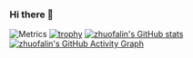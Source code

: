 ### Hi there 👋

<!--
**zhuofalin/zhuofalin** is a ✨ _special_ ✨ repository because its `README.md` (this file) appears on your GitHub profile.

Here are some ideas to get you started:
![](https://github-readme-stats.vercel.app/api?username=zhuofalin)

- 🔭 I’m currently working on ...
- 🌱 I’m currently learning ...
- 👯 I’m looking to collaborate on ...
- 🤔 I’m looking for help with ...
- 💬 Ask me about ...
- 📫 How to reach me: ...
- 😄 Pronouns: ...
- ⚡ Fun fact: ...
-->

![Metrics](https://metrics.lecoq.io/zhuofalin?template=classic&config.timezone=Asia%2FShanghai)
[![trophy](https://github-profile-trophy.vercel.app/?username=zhuofalin)](https://github.com/ryo-ma/github-profile-trophy)
[![zhuofalin's GitHub stats](https://github-readme-stats.vercel.app/api?username=zhuofalin)](https://github.com/anuraghazra/github-readme-stats)
[![zhuofalin's GitHub Activity Graph](https://activity-graph.herokuapp.com/graph?username=zhuofalin&theme=xcode)](https://github.com/zhuofalin)
